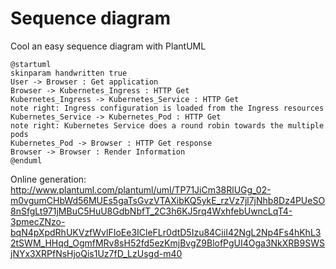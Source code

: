 # Sequence diagram

Cool an easy sequence diagram with PlantUML 
```
@startuml
skinparam handwritten true
User -> Browser : Get application
Browser -> Kubernetes_Ingress : HTTP Get
Kubernetes_Ingress -> Kubernetes_Service : HTTP Get
note right: Ingress configuration is loaded from the Ingress resources
Kubernetes_Service -> Kubernetes_Pod : HTTP Get
note right: Kubernetes Service does a round robin towards the multiple pods
Kubernetes_Pod -> Browser : HTTP Get response
Browser -> Browser : Render Information
@enduml
```
Online generation:
http://www.plantuml.com/plantuml/uml/TP71JiCm38RlUGg_02-m0vgumCHbWd56MUEs5gaTsGvzVTAXibKQ5ykE_rzVz7jl7jNhb8Dz4PUeSO8nSfgLt971jMBuC5HuU8GdbNbfT_2C3h6KJ5rq4WxhfebUwncLqT4-3pmecZNzo-bqN4pXpdRhUKVzfWvlFIoEe3ICleFLr0dtD5Izu84CiiI42NgL2Np4Fs4hKhL32tSWM_HHqd_OgmfMRv8sH52fd5ezKmjBvgZ9BlofPgUI4Oga3NkXRB9SWSjNYx3XRPfNsHjoQis1Uz7fD_LzUsgd-m40
